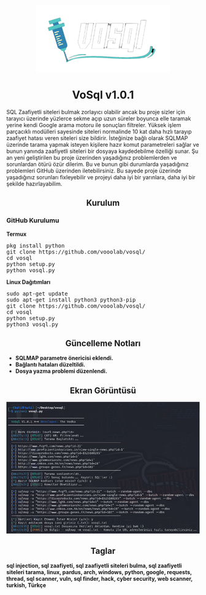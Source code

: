 <div align="center">
  <img src="https://raw.githubusercontent.com/vooolab/vosql/main/git-images/banner.png" style="width: 350px;"/>
</div>

<h1 align="center">
VoSql v1.0.1
</h1>
SQL Zaafiyetli siteleri bulmak zorlayıcı olabilir ancak bu proje sizler için tarayıcı üzerinde yüzlerce sekme açıp uzun süreler boyunca elle taramak yerine kendi Google arama motoru ile sonuçları filtreler. Yüksek işlem parçacıklı modülleri sayesinde siteleri normalinde 10 kat daha hızlı tarayıp zaafiyet hatası veren siteleri size bildirir. İsteğinize bağlı olarak SQLMAP üzerinde tarama yapmak isteyen kişilere hazır komut parametreleri sağlar ve bunun yanında zaafiyetli siteleri bir dosyaya kaydedebilme özelliği sunar. Şu an yeni geliştirilen bu proje üzerinden yaşadığınız problemlerden ve sorunlardan ötürü özür dilerim. Bu ve bunun gibi durumlarda yaşadığınız problemleri GitHub üzerinden iletebilirsiniz. Bu sayede proje üzerinde yaşadığınız sorunları fixleyebilir ve projeyi daha iyi bir yarınlara, daha iyi bir şekilde hazırlayabilim.
<h2 align="center">
Kurulum
</h2>
<h3>GitHub Kurulumu</h3>
<b>Termux</b>
<pre>pkg install python
git clone https://github.com/vooolab/vosql/
cd vosql
python setup.py
python vosql.py</pre>
<b>Linux Dağıtımları</b>
<pre>sudo apt-get update
sudo apt-get install python3 python3-pip
git clone https://github.com/vooolab/vosql/
cd vosql
python setup.py
python3 vosql.py</pre>
<b>


<h2 align="center">
Güncelleme Notları
</h2>

- SQLMAP parametre önericisi eklendi.
- Bağlantı hataları düzeltildi.
- Dosya yazma problemi düzenlendi.

<h2 align="center">
Ekran Görüntüsü
</h2>
<div align="center">
  <img src="https://raw.githubusercontent.com/vooolab/vosql/main/git-images/vosql1-0-1ss.png"/>
</div>

<h2 align="center">
Taglar
</h2>
sql injection, sql zaafiyeti, sql zaafiyetli siteleri bulma, sql zaafiyetli siteleri tarama, linux, pardus, arch, windows, python, google, requests, thread, sql scanner, vuln, sql finder, hack, cyber security, web scanner, turkish, Türkçe
